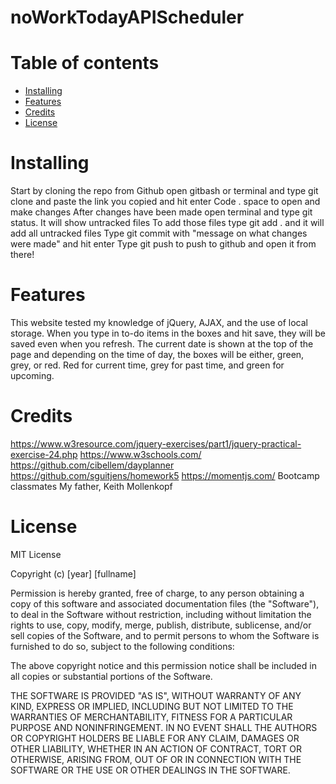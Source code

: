 # noWorkTodayAPIScheduler


# Table of contents

* [Installing](#Installing)
* [Features](#Features)
* [Credits](#Credits)
* [License](#License)

# Installing 

Start by cloning the repo from Github 
open gitbash or terminal and type git clone and paste the link you copied and hit enter
Code . space to open and make changes
After changes have been made open terminal and type git status. It will show untracked files
To add those files type git add . and it will add all untracked files
Type git commit with "message on what changes were made" and hit enter
Type git push to push to github and open it from there!


# Features

This website tested my knowledge of jQuery, AJAX, and the use of local storage. When you type in to-do items in the boxes and hit save, they will be saved even when you refresh. The current date is shown at the top of the page and depending on the time of day, the boxes will be either, green, grey, or red. Red for current time, grey for past time, and green for upcoming.




# Credits
https://www.w3resource.com/jquery-exercises/part1/jquery-practical-exercise-24.php
https://www.w3schools.com/
https://github.com/cibellem/dayplanner
https://github.com/sguitjens/homework5
https://momentjs.com/
Bootcamp classmates
My father, Keith Mollenkopf


# License

MIT License

Copyright (c) [year] [fullname]

Permission is hereby granted, free of charge, to any person obtaining a copy
of this software and associated documentation files (the "Software"), to deal
in the Software without restriction, including without limitation the rights
to use, copy, modify, merge, publish, distribute, sublicense, and/or sell
copies of the Software, and to permit persons to whom the Software is
furnished to do so, subject to the following conditions:

The above copyright notice and this permission notice shall be included in all
copies or substantial portions of the Software.

THE SOFTWARE IS PROVIDED "AS IS", WITHOUT WARRANTY OF ANY KIND, EXPRESS OR
IMPLIED, INCLUDING BUT NOT LIMITED TO THE WARRANTIES OF MERCHANTABILITY,
FITNESS FOR A PARTICULAR PURPOSE AND NONINFRINGEMENT. IN NO EVENT SHALL THE
AUTHORS OR COPYRIGHT HOLDERS BE LIABLE FOR ANY CLAIM, DAMAGES OR OTHER
LIABILITY, WHETHER IN AN ACTION OF CONTRACT, TORT OR OTHERWISE, ARISING FROM,
OUT OF OR IN CONNECTION WITH THE SOFTWARE OR THE USE OR OTHER DEALINGS IN THE
SOFTWARE.
